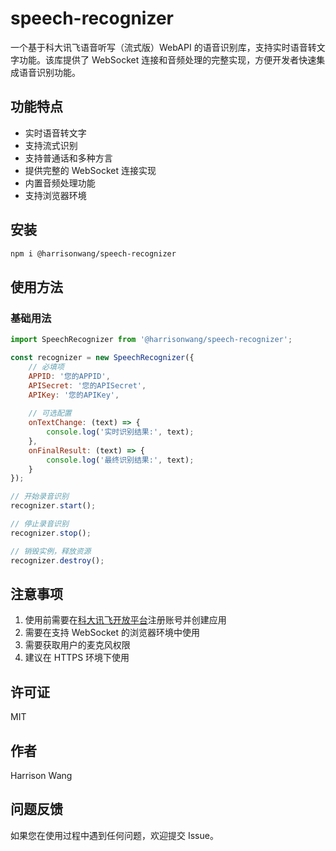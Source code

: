 # speech-recognizer

一个基于科大讯飞语音听写（流式版）WebAPI 的语音识别库，支持实时语音转文字功能。该库提供了 WebSocket 连接和音频处理的完整实现，方便开发者快速集成语音识别功能。

## 功能特点

- 实时语音转文字
- 支持流式识别
- 支持普通话和多种方言
- 提供完整的 WebSocket 连接实现
- 内置音频处理功能
- 支持浏览器环境

## 安装

```bash
npm i @harrisonwang/speech-recognizer
```

## 使用方法

### 基础用法

```javascript
import SpeechRecognizer from '@harrisonwang/speech-recognizer';

const recognizer = new SpeechRecognizer({
    // 必填项
    APPID: '您的APPID',
    APISecret: '您的APISecret',
    APIKey: '您的APIKey',
    
    // 可选配置
    onTextChange: (text) => {
        console.log('实时识别结果:', text);
    },
    onFinalResult: (text) => {
        console.log('最终识别结果:', text);
    }
});

// 开始录音识别
recognizer.start();

// 停止录音识别
recognizer.stop();

// 销毁实例，释放资源
recognizer.destroy();
```

## 注意事项

1. 使用前需要在[科大讯飞开放平台](https://www.xfyun.cn/)注册账号并创建应用
2. 需要在支持 WebSocket 的浏览器环境中使用
3. 需要获取用户的麦克风权限
4. 建议在 HTTPS 环境下使用

## 许可证

MIT

## 作者

Harrison Wang

## 问题反馈

如果您在使用过程中遇到任何问题，欢迎提交 Issue。
